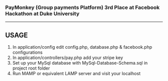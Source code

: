 ### PayMonkey (Group payments Platform) 3rd Place at Facebook Hackathon at Duke University
---------------------------------------------------

USAGE
-------------------
1. In application/config edit config.php, database.php & facebook.php configurations
2. In application/controllers/pay.php add your stripe key
3. Set up your MySql database with MySql-Database-Schema.sql in project root folder
4. Run MAMP or equivalent LAMP server and visit your localhost
